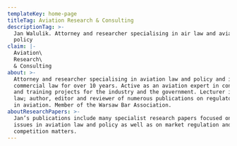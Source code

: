 ```yaml
---
templateKey: home-page
titleTag: Aviation Research & Consulting
descriptionTag: >-
  Jan Walulik. Attorney and researcher specialising in air law and aviation
  policy
claim: |-
  Aviation\
  Research\
  & Consulting
about: >-
  Attorney and researcher specialising in aviation law and policy and in
  commercial law for over 10 years. Active as an aviation expert in consulting
  and training projects for the industry and the government. Lecturer in air
  law; author, editor and reviewer of numerous publications on regulatory issues
  in aviation. Member of the Warsaw Bar Association.
aboutResearchPapers: >-
  Jan’s publications include many specialist research papers focused on key
  issues in aviation law and policy as well as on market regulation and fair
  competition matters.
---
```


